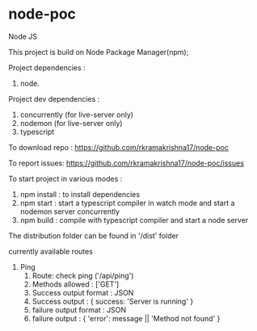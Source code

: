 # node-poc
Node JS

This project is build on Node Package Manager(npm);

Project dependencies :
1. node.

Project dev dependencies :
1. concurrently (for live-server only)
2. nodemon (for live-server only)
3. typescript

To download repo : https://github.com/rkramakrishna17/node-poc

To report issues: https://github.com/rkramakrishna17/node-poc/issues

To start project in various modes :
1. npm install : to install dependencies
2. npm start : start a typescript compiler in watch mode and start a nodemon server concurrently
3. npm build : compile with typescript compiler and start a node server

The distribution folder can be found in '/dist' folder

currently available routes

1. Ping
    1. Route: check ping ('/api/ping')
    2. Methods allowed : ['GET']
    3. Success output format : JSON
    4. Success output : { success: 'Server is running' }
    5. failure output format : JSON
    6. failure output : { 'error': message || 'Method not found' }
